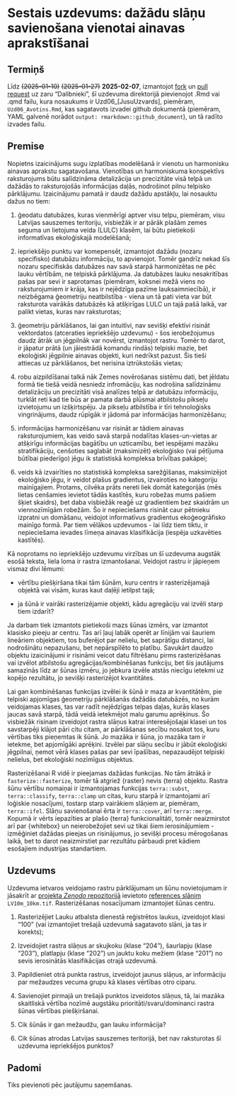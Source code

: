 Sestais uzdevums: dažādu slāņu savienošana vienotai ainavas
aprakstīšanai
================

## Termiņš

Līdz ~~(2025-01-10)~~ ~~(2025-01-27)~~ **2025-02-07**, izmantojot
[fork](https://docs.github.com/en/pull-requests/collaborating-with-pull-requests/working-with-forks/fork-a-repo)
un [pull
request](https://docs.github.com/en/pull-requests/collaborating-with-pull-requests/proposing-changes-to-your-work-with-pull-requests/creating-a-pull-request-from-a-fork)
uz zaru “Dalibnieki”, šī uzdevuma direktorijā pievienojot .Rmd vai .qmd
failu, kura nosaukums ir Uzd06\_\[JusuUzvards\], piemēram,
`Uzd06_Avotins.Rmd`, kas sagatavots izvadei github dokumentā (piemēram,
YAML galvenē norādot `output: rmarkdown::github_document`), un tā radīto
izvades failu.

## Premise

Nopietns izaicinājums sugu izplatības modelēšanā ir vienotu un
harmonisku ainavas aprakstu sagatavošana. Vienotības un harmoniskuma
konspektīvs raksturojums būtu salīdzināma detalizācija un precizitāte
visā telpā un dažādās to raksturojošās informācijas daļās, nodrošinot
pilnu telpisko pārklājumu. Izaicinājumu pamatā ir daudz dažādu apstākļu,
lai nosauktu dažus no tiem:

1.  ģeodatu datubāzes, kuras vienmērīgi aptver visu telpu, piemēram,
    visu Latvijas sauszemes teritoriju, visbiežāk ir ar pārāk plašām
    zemes seguma un lietojuma veida (LULC) klasēm, lai būtu pietiekoši
    informatīvas ekoloģiskajā modelēšanā;

2.  iepriekšējo punktu var komepensēt, izmantojot dažādu (nozaru
    specifisko) datubāzu informāciju, to apvienojot. Tomēr gandrīz nekad
    šīs nozaru specifiskās datubāzes nav savā starpā harmonizētas ne pēc
    lauku vērtībām, ne telpiskā pārklājuma. Ja datubāzes lauku
    nesakritības pašas par sevi ir saprotamas (piemēram, koksnei mežā
    viens no raksturojumiem ir krāja, kas ir nejēdzīga pazīme
    lauksaimniecībā), ir neizbēgama ģeometriju neatbilstība - viena un
    tā pati vieta var būt raksturota vairākās datubāzēs kā atšķirīgas
    LULC un tajā pašā laikā, var palikt vietas, kuras nav raksturotas;

3.  ģeometriju pārklāšanos, lai gan intuitīvi, nav sevišķi efektīvi
    risināt vektordatos (atceraties iepriekšējo uzdevumu) - šos
    ierobežojumus daudz ātrāk un jēgpilnāk var novērst, izmantojot
    rastru. Tomēr to darot, ir jāpatur prātā (un jāiestrādā komandu
    rindās) telpiski mazie, bet ekoloģiski jēgpilnie ainavas objekti,
    kuri nedrīkst pazust. Šis tieši attiecas uz pārklāšanos, bet
    nerisina iztrūkstošās vietas;

4.  robu aizpildīšanai talkā nāk Zemes novērošanas sistēmu dati, bet
    jēldatu formā tie tiešā veidā nesniedz infromāciju, kas nodrošina
    salīdzināmu detalizāciju un precizitāti visā analīzes telpā ar
    datubāzu informāciju, turklāt reti kad tie būs ar pamata darbā
    plūsmai atbilstošu pikseļu izvietojumu un izšķirtspēju. Ja pikseļu
    atbilstība ir tīri tehnoloģisks vingrinājums, daudz rūpīgāk ir
    jādomā par informācijas harmonizēšanu;

5.  informācijas harmonizēšanu var risināt ar tādiem ainavas
    raksturojumiem, kas veido savā starpā nodalītas klases-un-vietas ar
    atšķirīgu informācijas bagātību un uzticamību, bet iespējami mazāku
    stratifikāciju, cenšoties saglabāt (maksimizēt) ekoloģisko (vai
    pētījuma būtībai piederīgo) jēgu ik statistiskā kompleksa brīvības
    pakāpei;

6.  veids kā izvairīties no statistiskā kompleksa sarežģīšanas,
    maksimizējot ekoloģisko jēgu, ir veidot plašus gradientus,
    izvairoties no kategoriju mainīgajiem. Protams, cilvēka prāts nereti
    liek domāt kategorijās (mēs lietas cenšamies ievietot tādās
    kastītēs, kuru robežas mums pašiem šķiet skaidrs), bet daba
    visbiežāk reaģē uz gradientiem bez skaidrām un viennozīmīgām
    robežām. Šo ir nepieciešams risināt caur pētnieku izpratni un
    domāšanu, veidojot informatīvus gradientus ekoģeogrāfisko mainīgo
    formā. Par tiem vēlākos uzdevumos - lai līdz tiem tiktu, ir
    nepieciešama ievades līmeņa ainavas klasifikācija (iespēja
    uzkavēties kastītēs).

Kā noprotams no iepriekšējo uzdevumu virzības un šī uzdevuma augstāk
esošā teksta, liela loma ir rastra izmantošanai. Veidojot rastru ir
jāpieņem vismaz divi lēmumi:

- vērtību piešķiršana tikai tām šūnām, kuru centrs ir rasterizējamajā
  objektā vai visām, kuras kaut daļēji ietilpst tajā;

- ja šūnā ir vairāki rasterizējamie objekti, kādu agregāciju vai izvēli
  starp tiem izdarīt?

Ja darbam tiek izmantots pietiekoši mazs šūnas izmērs, var izmantot
klasisko pieeju ar centru. Tas arī ļauj labāk operēt ar līnijām vai
šauriem lineāriem objektiem, tos buferējot par nelielu, bet saprātīgu
distanci, lai nodrošinātu nepazušanu, bet nepārspīlēto to platību.
Savukārt daudzo objektu izaicinājumi ir risināmi veicot datu filtrēšanu
pirms rasterizēšanas vai izvēlot atbilstošu agregācijas/kombinēšanas
funkciju, bet šis jautājums samazinās līdz ar šūnas izmēru, jo jebkura
izvēle atstās niecīgu ietekmi uz kopējo rezultātu, jo sevišķi
rasterizējot kvantitātes.

Lai gan kombinēšanas funkcijas izvēlei ik šūnā ir maza ar kvantitātēm,
pie telpiski apjomīgas ģeometriju pārklāšanās dažādās datubāzēs, no
kurām veidojamas klases, tas var radīt nejēdzīgas telpas daļas, kurās
klases jaucas savā starpā, tādā veidā ietekmējot malu garumu aprēķinus.
Šo visbiežāk risinam izveidojot rastra slāņus katrai interesējošajai
klasei un tos savstarpēji klājot pāri citu citam, ar pārklāšanas secību
nosakot tos, kuru vērtības tiks pieņemtas ik šūnā. Jo mazāka ir šūna, jo
mazāka tam ir ietekme, bet apjomīgāki aprēķini. Izvēlei par slāņu secību
ir jābūt ekoloģiski jēgpilnai, ņemot vērā klases pašas par sevi
īpašības, nepazaudējot telpiski nelielus, bet ekoloģiski nozīmīgus
objektus.

Rasterizēšanai R vidē ir pieejamas dažādas funkcijas. No tām ātrākā ir
`fasterize::fasterize`, tomēr tā atgriež {raster} nevis {terra} objektu.
Rastra šūnu vērtību nomaiņai ir izmantojamas funkcijas `terra::subst`,
`terra::classify`, `terra::clamp` un citas, kuru starpā ir izmantojami
arī loģiskie nosacījumi, tostarp starp vairākiem slāņiem ar, piemēram,
`terra::ifel`. Slāņu savienošanai ērta ir `terra::cover`, arī
`terra::merge`. Kopumā ir vērts iepazīties ar plašo {terra}
funkcionalitāti, tomēr neaizmirstot arī par {whitebox} un neierobežojiet
sevi uz tikai šiem ierosinājumiem - izmēģiniet dažādas pieejas un
risinājumus, jo sevišķi procesu mērogošanas laikā, bet to darot
neaizmirstiet par rezultātu pārbaudi pret kādiem esošajiem industrijas
standartiem.

## Uzdevums

Uzdevuma ietvaros veidojamo rastru pārklājumam un šūnu novietojumam ir
jāsakrīt ar [projekta *Zenodo*
repozitorijā](https://zenodo.org/communities/hiqbiodiv/records?q=&l=list&p=1&s=10&sort=newest)
ievietoto [references slānim](https://zenodo.org/records/14497070)
`LV10m_10km.tif`. Rasterizēšanas nosacījumam izmantojiet šūnas centru.

1.  Rasterizējiet Lauku atbalsta dienestā reģistrētos laukus, izveidojot
    klasi “100” (vai izmantojiet trešajā uzdevumā sagatavoto slāni, ja
    tas ir korekts);

2.  Izveidojiet rastra slāņus ar skujkoku (klase “204”), šaurlapju
    (klase “203”), platlapju (klase “202”) un jauktu koku mežiem (klase
    “201”) no sevis ierosinātās klasifikācijas otrajā uzdevumā.

3.  Papildieniet otrā punkta rastrus, izveidojot jaunus slāņus, ar
    informāciju par mežaudzes vecuma grupu kā klases vērtības otro
    ciparu.

4.  Savienojiet pirmajā un trešajā punktos izveidotos slāņus, tā, lai
    mazāka skaitliskā vērtība nozīmē augstāku prioritāti/svaru/dominanci
    rastra šūnas vērtības piešķiršanai.

5.  Cik šūnās ir gan mežaudžu, gan lauku informācija?

6.  Cik šūnas atrodas Latvijas sauszemes teritorijā, bet nav raksturotas
    šī uzdevuma iepriekšējos punktos?

## Padomi

Tiks pievienoti pēc jautājumu saņemšanas.
